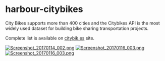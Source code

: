 # harbour-citybikes
City Bikes supports more than 400 cities and the Citybikes API is the most widely used dataset for building bike sharing transportation projects.

Complete list is available on [citybik.es] site.

[citybik.es]: <http://www.citybik.es>

[![Screenshot_20170114_002.png](https://s24.postimg.org/qkiwj6wit/Screenshot_20170114_002.png)](https://postimg.org/image/ra1ovjx29/) [![Screenshot_20170116_003.png](https://s23.postimg.org/7kisvchvv/Screenshot_20170116_003.png)](https://postimg.org/image/65h86mgsn/) [![Screenshot_20170116_003.png](https://s24.postimg.org/jipkaqiat/Screenshot_20170116_003.png)](https://postimg.org/image/4mr1356w1/)
